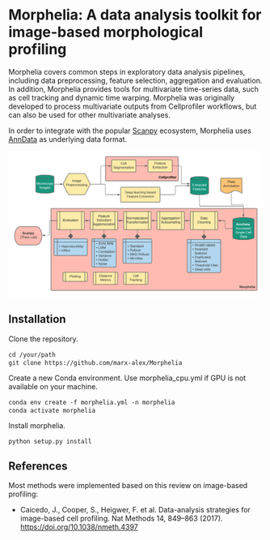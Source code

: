 # Morphelia: A data analysis toolkit for image-based morphological profiling

Morphelia covers common steps in exploratory data analysis pipelines, 
including data preprocessing, feature selection, aggregation
and evaluation. In addition, Morphelia provides tools for multivariate time-series data,
such as cell tracking and dynamic time warping.
Morphelia was originally developed to process multivariate outputs from Cellprofiler workflows, 
but can also be used for other multivariate analyses.

In order to integrate with the popular [Scanpy](https://github.com/theislab/scanpy) ecosystem, 
Morphelia uses [AnnData](https://github.com/theislab/anndata) as underlying data format. 


![Pipeline](data/pipeline.png)


## Installation

Clone the repository.

```
cd /your/path
git clone https://github.com/marx-alex/Morphelia
```

Create a new Conda environment.
Use morphelia_cpu.yml if GPU is not available on your machine.

```
conda env create -f morphelia.yml -n morphelia
conda activate morphelia
```

Install morphelia.

```
python setup.py install
```



## References
Most methods were implemented based on this review on image-based profiling:
  * Caicedo, J., Cooper, S., Heigwer, F. et al. Data-analysis strategies for image-based cell profiling. 
    Nat Methods 14, 849–863 (2017). https://doi.org/10.1038/nmeth.4397